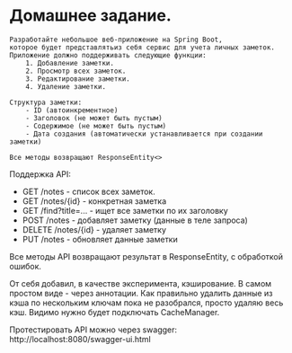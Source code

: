 # Домашнее задание.

```text
Разработайте небольшое веб-приложение на Spring Boot, 
которое будет представлятьиз себя сервис для учета личных заметок. 
Приложение должно поддерживать следующие функции:
    1. Добавление заметки. 
    2. Просмотр всех заметок. 
    3. Редактирование заметки. 
    4. Удаление заметки. 

Структура заметки: 
    - ID (автоинкрементное) 
    - Заголовок (не может быть пустым) 
    - Содержимое (не может быть пустым)
    - Дата создания (автоматически устанавливается при создании заметки)
    
Все методы возвращают ResponseEntity<>
```

Поддержка API:
- GET /notes - список всех заметок.
- GET /notes/{id} - конкретная заметка
- GET /find?title=... - ищет все заметки по их заголовку
- POST /notes - добавляет заметку (данные в теле запроса)
- DELETE /notes/{id} - удаляет заметку
- PUT /notes - обновляет данные заметки

Все методы API возвращают результат в ResponseEntity, с обработкой ошибок.

От себя добавил, в качестве эксперимента, кэширование. В самом простом виде - через аннотации. Как правильно
удалить данные из кэша по нескольким ключам пока не разобрался, просто удаляю весь кэш. Видимо 
нужно будет подключать CacheManager.

Протестировать API можно через swagger:
http://localhost:8080/swagger-ui.html


